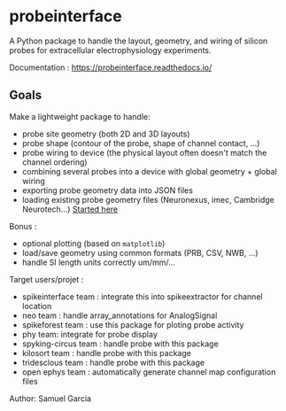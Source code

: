 # probeinterface

A Python package to handle the layout, geometry, and wiring of silicon probes for extracellular electrophysiology experiments.

Documentation : https://probeinterface.readthedocs.io/


## Goals

Make a lightweight package to handle:

  * probe site geometry (both 2D and 3D layouts)
  * probe shape (contour of the probe, shape of channel contact, ...)
  * probe wiring to device (the physical layout often doesn't match the channel ordering)
  * combining several probes into a device with global geometry + global wiring
  * exporting probe geometry data into JSON files
  * loading existing probe geometry files (Neuronexus, imec, Cambridge Neurotech...) [Started here](https://gin.g-node.org/spikeinterface/probeinterface_library)

Bonus :

  * optional plotting (based on `matplotlib`)
  * load/save geometry using common formats (PRB, CSV, NWB, ...)
  * handle SI length units correctly um/mm/...


Target users/projet :

  * spikeinterface team : integrate this into spikeextractor for channel location
  * neo team : handle array_annotations for AnalogSignal
  * spikeforest team : use this package for ploting probe activity
  * phy team: integrate for probe display
  * spyking-circus team : handle probe with this package
  * kilosort team : handle probe with this package
  * tridesclous team : handle probe with this package
  * open ephys team : automatically generate channel map configuration files


 Author: Samuel Garcia

